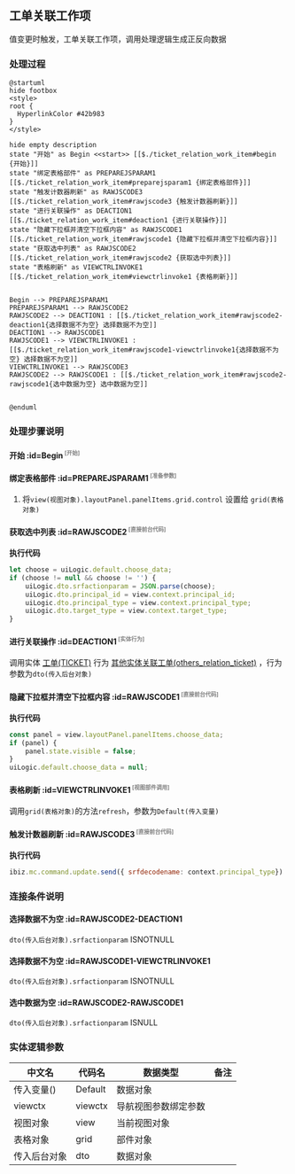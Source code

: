 ## 工单关联工作项 <!-- {docsify-ignore-all} -->

   值变更时触发，工单关联工作项，调用处理逻辑生成正反向数据

### 处理过程

```plantuml
@startuml
hide footbox
<style>
root {
  HyperlinkColor #42b983
}
</style>

hide empty description
state "开始" as Begin <<start>> [[$./ticket_relation_work_item#begin {开始}]]
state "绑定表格部件" as PREPAREJSPARAM1  [[$./ticket_relation_work_item#preparejsparam1 {绑定表格部件}]]
state "触发计数器刷新" as RAWJSCODE3  [[$./ticket_relation_work_item#rawjscode3 {触发计数器刷新}]]
state "进行关联操作" as DEACTION1  [[$./ticket_relation_work_item#deaction1 {进行关联操作}]]
state "隐藏下拉框并清空下拉框内容" as RAWJSCODE1  [[$./ticket_relation_work_item#rawjscode1 {隐藏下拉框并清空下拉框内容}]]
state "获取选中列表" as RAWJSCODE2  [[$./ticket_relation_work_item#rawjscode2 {获取选中列表}]]
state "表格刷新" as VIEWCTRLINVOKE1  [[$./ticket_relation_work_item#viewctrlinvoke1 {表格刷新}]]


Begin --> PREPAREJSPARAM1
PREPAREJSPARAM1 --> RAWJSCODE2
RAWJSCODE2 --> DEACTION1 : [[$./ticket_relation_work_item#rawjscode2-deaction1{选择数据不为空} 选择数据不为空]]
DEACTION1 --> RAWJSCODE1
RAWJSCODE1 --> VIEWCTRLINVOKE1 : [[$./ticket_relation_work_item#rawjscode1-viewctrlinvoke1{选择数据不为空} 选择数据不为空]]
VIEWCTRLINVOKE1 --> RAWJSCODE3
RAWJSCODE2 --> RAWJSCODE1 : [[$./ticket_relation_work_item#rawjscode2-rawjscode1{选中数据为空} 选中数据为空]]


@enduml
```


### 处理步骤说明

#### 开始 :id=Begin<sup class="footnote-symbol"> <font color=gray size=1>[开始]</font></sup>




#### 绑定表格部件 :id=PREPAREJSPARAM1<sup class="footnote-symbol"> <font color=gray size=1>[准备参数]</font></sup>



1. 将`view(视图对象).layoutPanel.panelItems.grid.control` 设置给  `grid(表格对象)`

#### 获取选中列表 :id=RAWJSCODE2<sup class="footnote-symbol"> <font color=gray size=1>[直接前台代码]</font></sup>



<p class="panel-title"><b>执行代码</b></p>

```javascript
let choose = uiLogic.default.choose_data;
if (choose != null && choose != '') {
    uiLogic.dto.srfactionparam = JSON.parse(choose);
    uiLogic.dto.principal_id = view.context.principal_id;
    uiLogic.dto.principal_type = view.context.principal_type;
    uiLogic.dto.target_type = view.context.target_type;
}

```

#### 进行关联操作 :id=DEACTION1<sup class="footnote-symbol"> <font color=gray size=1>[实体行为]</font></sup>



调用实体 [工单(TICKET)](module/ProdMgmt/ticket.md) 行为 [其他实体关联工单(others_relation_ticket)](module/ProdMgmt/ticket#行为) ，行为参数为`dto(传入后台对象)`

#### 隐藏下拉框并清空下拉框内容 :id=RAWJSCODE1<sup class="footnote-symbol"> <font color=gray size=1>[直接前台代码]</font></sup>



<p class="panel-title"><b>执行代码</b></p>

```javascript
const panel = view.layoutPanel.panelItems.choose_data;
if (panel) {
    panel.state.visible = false;
}
uiLogic.default.choose_data = null;
```

#### 表格刷新 :id=VIEWCTRLINVOKE1<sup class="footnote-symbol"> <font color=gray size=1>[视图部件调用]</font></sup>



调用`grid(表格对象)`的方法`refresh`，参数为`Default(传入变量)`
#### 触发计数器刷新 :id=RAWJSCODE3<sup class="footnote-symbol"> <font color=gray size=1>[直接前台代码]</font></sup>



<p class="panel-title"><b>执行代码</b></p>

```javascript
ibiz.mc.command.update.send({ srfdecodename: context.principal_type})
```

### 连接条件说明
#### 选择数据不为空 :id=RAWJSCODE2-DEACTION1

```dto(传入后台对象).srfactionparam``` ISNOTNULL
#### 选择数据不为空 :id=RAWJSCODE1-VIEWCTRLINVOKE1

```dto(传入后台对象).srfactionparam``` ISNOTNULL
#### 选中数据为空 :id=RAWJSCODE2-RAWJSCODE1

```dto(传入后台对象).srfactionparam``` ISNULL


### 实体逻辑参数

|    中文名   |    代码名    |  数据类型      |备注 |
| --------| --------| --------  | --------   |
|传入变量(<i class="fa fa-check"/></i>)|Default|数据对象||
|viewctx|viewctx|导航视图参数绑定参数||
|视图对象|view|当前视图对象||
|表格对象|grid|部件对象||
|传入后台对象|dto|数据对象||
